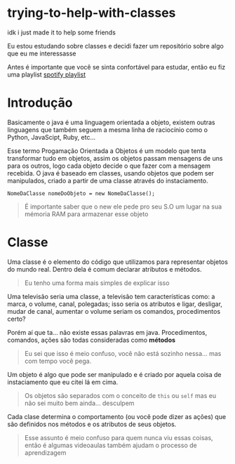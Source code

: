 # trying-to-help-with-classes
idk i just made it to help some friends

Eu estou estudando sobre classes e decidi fazer um repositório sobre algo que eu me interessasse

Antes é importante que você se sinta confortável para estudar, então eu fiz uma playlist [spotify playlist](https://open.spotify.com/playlist/02ixNQf3bohvyds3j0GvEV?si=9b30dc88b95a4c55)

# Introdução

  Basicamente o java é uma linguagem orientada a objeto, existem outras linguagens que também seguem a mesma linha de raciocínio como o Python, JavaScipt, Ruby, etc... 
  
  Esse termo Progamação Orientada a Objetos é um modelo que tenta transformar tudo em objetos, assim os objetos passam mensagens de uns para os outros, logo cada objeto decide o que fazer com a mensagem recebida.
   O java é baseado em classes, usando objetos que podem ser manipulados, criado a partir de uma classe através do instaciamento.
   
   `NomeDaClasse nomeDoObjeto = new NomeDaClasse();`
  
> É importante saber que o new ele pede pro seu S.O um lugar na sua mémoria RAM para armazenar esse objeto

# Classe

  Uma classe é o elemento do código que utilizamos para representar objetos do mundo real. Dentro dela é comum declarar atributos e métodos.
  > Eu tenho uma forma mais simples de explicar isso
  
  Uma televisão seria uma classe, a televisão tem características como: a marca, o volume, canal, polegadas; isso seria os atributos e ligar, desligar, mudar de canal, aumentar o volume seriam os comandos, procedimentos certo?

Porém aí que ta... não existe essas palavras em java. Procedimentos, comandos, ações são todas consideradas como **métodos** 
  >Eu sei que isso é meio confuso, você não está sozinho nessa... mas com tempo você pega.

  Um objeto é algo que pode ser manipulado e é criado por aquela coisa de instaciamento que eu citei lá em cima.
  >Os objetos são separados com o conceito de `this` ou `self` mas eu não sei muito bem ainda... desculpem

  Cada clase determina o comportamento (ou você pode dizer as ações) que são definidos nos métodos e os atributos de seus objetos.

> Esse assunto é meio confuso para quem nunca viu essas coisas, então é algumas videoaulas também ajudam o processo de aprendizagem 

[^1]: [Progrmação orientada a objetos](https://www.youtube.com/watch?v=XlgCv5zE-L0)
[^2]: [wikipedia falando sobre OOP](https://pt.wikipedia.org/wiki/Orienta%C3%A7%C3%A3o_a_objetos)

